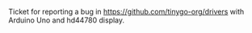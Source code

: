 Ticket for reporting a bug in https://github.com/tinygo-org/drivers with Arduino Uno and hd44780 display.
